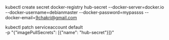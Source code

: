 kubectl create secret docker-registry hub-secret --docker-server=docker.io \
--docker-username=debianmaster --docker-password=mypassss --docker-email=9chakri@gmail.com

kubectl patch serviceaccount default \
  -p "{\"imagePullSecrets\": [{\"name\": \"hub-secret\"}]}"
